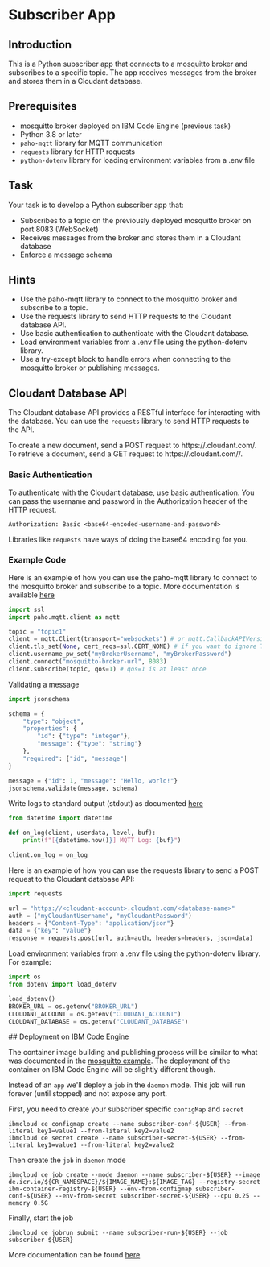 # Subscriber App

## Introduction

This is a Python subscriber app that connects to a mosquitto broker and subscribes to a specific topic. The app receives messages from the broker and stores them in a Cloudant database.

## Prerequisites

- mosquitto broker deployed on IBM Code Engine (previous task)
- Python 3.8 or later
- `paho-mqtt` library for MQTT communication
- `requests` library for HTTP requests
- `python-dotenv` library for loading environment variables from a .env file

## Task

Your task is to develop a Python subscriber app that:

- Subscribes to a topic on the previously deployed mosquitto broker on port 8083 (WebSocket)
- Receives messages from the broker and stores them in a Cloudant database
- Enforce a message schema

## Hints

- Use the paho-mqtt library to connect to the mosquitto broker and subscribe to a topic.
- Use the requests library to send HTTP requests to the Cloudant database API.
- Use basic authentication to authenticate with the Cloudant database.
- Load environment variables from a .env file using the python-dotenv library.
- Use a try-except block to handle errors when connecting to the mosquitto broker or publishing messages.

## Cloudant Database API

The Cloudant database API provides a RESTful interface for interacting with the database. You can use the `requests` library to send HTTP requests to the API.

To create a new document, send a POST request to https://<cloudant-account>.cloudant.com/<database-name>.
To retrieve a document, send a GET request to https://<cloudant-account>.cloudant.com/<database-name>/<document-id>.

### Basic Authentication

To authenticate with the Cloudant database, use basic authentication. You can pass the username and password in the Authorization header of the HTTP request.

`Authorization: Basic <base64-encoded-username-and-password>`

Libraries like `requests` have ways of doing the base64 encoding for you.

### Example Code

Here is an example of how you can use the paho-mqtt library to connect to the mosquitto broker and subscribe to a topic. More documentation is available [here](https://eclipse.dev/paho/files/paho.mqtt.python/html/client.html)

```python
import ssl
import paho.mqtt.client as mqtt

topic = "topic1"
client = mqtt.Client(transport="websockets") # or mqtt.CallbackAPIVersion.VERSION2
client.tls_set(None, cert_reqs=ssl.CERT_NONE) # if you want to ignore TLS
client.username_pw_set("myBrokerUsername", "myBrokerPassword")
client.connect("mosquitto-broker-url", 8083)
client.subscribe(topic, qos=1) # qos=1 is at least once
```

Validating a message

```python
import jsonschema

schema = {
    "type": "object",
    "properties": {
        "id": {"type": "integer"},
        "message": {"type": "string"}
    },
    "required": ["id", "message"]
}

message = {"id": 1, "message": "Hello, world!"}
jsonschema.validate(message, schema)
```

Write logs to standard output (stdout) as documented [here](https://eclipse.dev/paho/files/paho.mqtt.python/html/client.html#paho.mqtt.client.Client.on_log)

```python
from datetime import datetime

def on_log(client, userdata, level, buf):
    print(f"[{datetime.now()}] MQTT Log: {buf}")

client.on_log = on_log
```

Here is an example of how you can use the requests library to send a POST request to the Cloudant database API:

```python
import requests

url = "https://<cloudant-account>.cloudant.com/<database-name>"
auth = ("myCloudantUsername", "myCloudantPassword")
headers = {"Content-Type": "application/json"}
data = {"key": "value"}
response = requests.post(url, auth=auth, headers=headers, json=data)
```

Load environment variables from a .env file using the python-dotenv library. For example:

```python
import os
from dotenv import load_dotenv

load_dotenv()
BROKER_URL = os.getenv("BROKER_URL")
CLOUDANT_ACCOUNT = os.getenv("CLOUDANT_ACCOUNT")
CLOUDANT_DATABASE = os.getenv("CLOUDANT_DATABASE")
```

## Deployment on IBM Code Engine

The container image building and publishing process will be similar to what was documented in the [mosquitto example](./3_Deploy_on_IBM-Cloud.md). The deployment of the container on IBM Code Engine will be slightly different though.

Instead of an `app` we'll deploy a `job` in the `daemon` mode. This job will run forever (until stopped) and not expose any port.

First, you need to create your subscriber specific `configMap` and `secret`

```
ibmcloud ce configmap create --name subscriber-conf-${USER} --from-literal key1=value1 --from-literal key2=value2
ibmcloud ce secret create --name subscriber-secret-${USER} --from-literal key1=value1 --from-literal key2=value2
```

Then create the `job` in `daemon` mode

```
ibmcloud ce job create --mode daemon --name subscriber-${USER} --image de.icr.io/${CR_NAMESPACE}/${IMAGE_NAME}:${IMAGE_TAG} --registry-secret ibm-container-registry-${USER} --env-from-configmap subscriber-conf-${USER} --env-from-secret subscriber-secret-${USER} --cpu 0.25 --memory 0.5G
```

Finally, start the job

```
ibmcloud ce jobrun submit --name subscriber-run-${USER} --job subscriber-${USER}
```

More documentation can be found [here](https://cloud.ibm.com/docs/codeengine?topic=codeengine-job-daemon)
